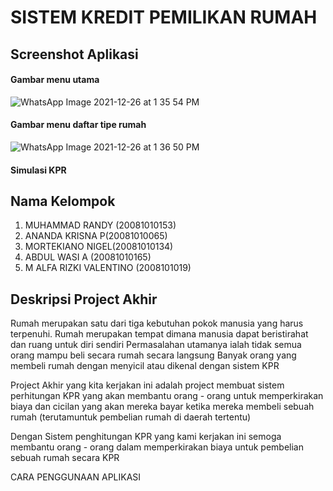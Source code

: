 # SISTEM KREDIT PEMILIKAN RUMAH

## Screenshot Aplikasi




#### Gambar menu utama
![WhatsApp Image 2021-12-26 at 1 35 54 PM](https://user-images.githubusercontent.com/96411548/147416076-8cc83cbf-50a2-4fcd-a68d-98442874fbf1.jpeg)


#### Gambar menu daftar tipe rumah
![WhatsApp Image 2021-12-26 at 1 36 50 PM](https://user-images.githubusercontent.com/96411548/147416015-30afdeac-648a-47e3-b78a-d1ceac2fd695.jpeg)


#### Simulasi KPR



## Nama Kelompok

1. MUHAMMAD RANDY (20081010153)
2. ANANDA KRISNA P(20081010065)
3. MORTEKIANO NIGEL(20081010134)	
4. ABDUL WASI A (20081010165)
5. M ALFA RIZKI VALENTINO (2008101019)					


## Deskripsi Project Akhir

Rumah merupakan satu dari tiga kebutuhan pokok manusia yang harus terpenuhi.
Rumah merupakan tempat dimana manusia dapat beristirahat dan ruang untuk diri sendiri
Permasalahan utamanya ialah tidak semua orang mampu beli secara rumah secara langsung
Banyak orang yang membeli rumah dengan menyicil atau dikenal dengan sistem KPR

Project Akhir yang kita kerjakan ini adalah project membuat sistem perhitungan KPR
yang akan membantu orang - orang untuk memperkirakan biaya dan cicilan yang akan
mereka bayar ketika mereka membeli sebuah rumah (terutamuntuk pembelian rumah di 
daerah tertentu)

Dengan Sistem penghitungan KPR yang kami kerjakan ini semoga membantu orang - orang dalam
memperkirakan biaya untuk pembelian sebuah rumah secara KPR

CARA PENGGUNAAN APLIKASI

